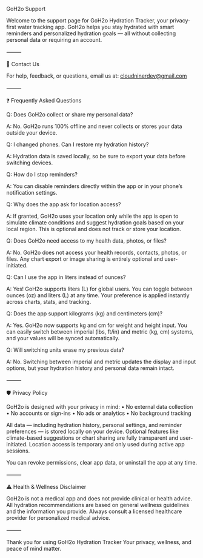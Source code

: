 GoH2o Support

Welcome to the support page for GoH2o Hydration Tracker, your privacy-first water tracking app.
GoH2o helps you stay hydrated with smart reminders and personalized hydration goals — all without collecting personal data or requiring an account.

⸻

📧 Contact Us

For help, feedback, or questions, email us at:
cloudninerdev@gmail.com

⸻

❓ Frequently Asked Questions

Q: Does GoH2o collect or share my personal data?

A: No. GoH2o runs 100% offline and never collects or stores your data outside your device.

Q: I changed phones. Can I restore my hydration history?

A: Hydration data is saved locally, so be sure to export your data before switching devices.

Q: How do I stop reminders?

A: You can disable reminders directly within the app or in your phone’s notification settings.

Q: Why does the app ask for location access?

A: If granted, GoH2o uses your location only while the app is open to simulate climate conditions and suggest hydration goals based on your local region. This is optional and does not track or store your location.

Q: Does GoH2o need access to my health data, photos, or files?

A: No. GoH2o does not access your health records, contacts, photos, or files. Any chart export or image sharing is entirely optional and user-initiated.

Q: Can I use the app in liters instead of ounces?

A: Yes! GoH2o supports liters (L) for global users. You can toggle between ounces (oz) and liters (L) at any time. Your preference is applied instantly across charts, stats, and tracking.

Q: Does the app support kilograms (kg) and centimeters (cm)?

A: Yes. GoH2o now supports kg and cm for weight and height input. You can easily switch between imperial (lbs, ft/in) and metric (kg, cm) systems, and your values will be synced automatically.

Q: Will switching units erase my previous data?

A: No. Switching between imperial and metric updates the display and input options, but your hydration history and personal data remain intact.

⸻

🛡️ Privacy Policy

GoH2o is designed with your privacy in mind:
	•	No external data collection
	•	No accounts or sign-ins
	•	No ads or analytics
	•	No background tracking

All data — including hydration history, personal settings, and reminder preferences — is stored locally on your device. Optional features like climate-based suggestions or chart sharing are fully transparent and user-initiated. Location access is temporary and only used during active app sessions.

You can revoke permissions, clear app data, or uninstall the app at any time.

⸻

⚠️ Health & Wellness Disclaimer

GoH2o is not a medical app and does not provide clinical or health advice. All hydration recommendations are based on general wellness guidelines and the information you provide. Always consult a licensed healthcare provider for personalized medical advice.

⸻

Thank you for using GoH2o Hydration Tracker
Your privacy, wellness, and peace of mind matter.